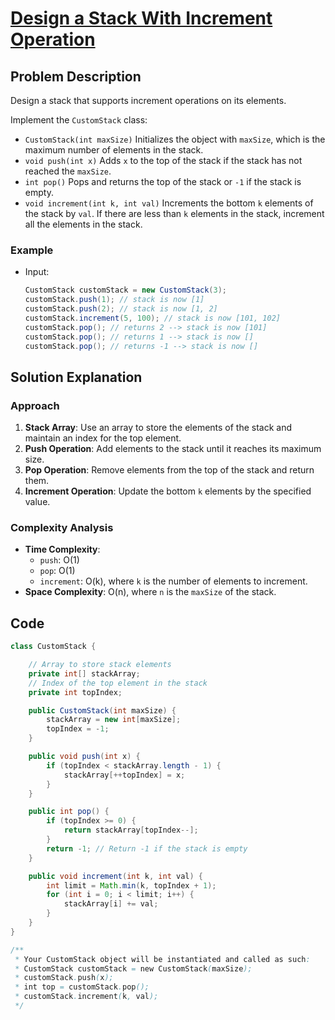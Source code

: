 
# [Design a Stack With Increment Operation](https://leetcode.com/problems/design-a-stack-with-increment-operation/description/?envType=daily-question&envId=2024-09-30)

## Problem Description
Design a stack that supports increment operations on its elements.

Implement the `CustomStack` class:

- `CustomStack(int maxSize)` Initializes the object with `maxSize`, which is the maximum number of elements in the stack.
- `void push(int x)` Adds `x` to the top of the stack if the stack has not reached the `maxSize`.
- `int pop()` Pops and returns the top of the stack or `-1` if the stack is empty.
- `void increment(int k, int val)` Increments the bottom `k` elements of the stack by `val`. If there are less than `k` elements in the stack, increment all the elements in the stack.

### Example
- Input:
  ```java
  CustomStack customStack = new CustomStack(3);
  customStack.push(1); // stack is now [1]
  customStack.push(2); // stack is now [1, 2]
  customStack.increment(5, 100); // stack is now [101, 102]
  customStack.pop(); // returns 2 --> stack is now [101]
  customStack.pop(); // returns 1 --> stack is now []
  customStack.pop(); // returns -1 --> stack is now []
  ```

## Solution Explanation

### Approach
1. **Stack Array**: Use an array to store the elements of the stack and maintain an index for the top element.
2. **Push Operation**: Add elements to the stack until it reaches its maximum size.
3. **Pop Operation**: Remove elements from the top of the stack and return them.
4. **Increment Operation**: Update the bottom `k` elements by the specified value.

### Complexity Analysis
- **Time Complexity**: 
  - `push`: O(1)
  - `pop`: O(1)
  - `increment`: O(k), where `k` is the number of elements to increment.
- **Space Complexity**: O(n), where `n` is the `maxSize` of the stack.

## Code
```java
class CustomStack {

    // Array to store stack elements
    private int[] stackArray;
    // Index of the top element in the stack
    private int topIndex;

    public CustomStack(int maxSize) {
        stackArray = new int[maxSize];
        topIndex = -1;
    }

    public void push(int x) {
        if (topIndex < stackArray.length - 1) {
            stackArray[++topIndex] = x;
        }
    }

    public int pop() {
        if (topIndex >= 0) {
            return stackArray[topIndex--];
        }
        return -1; // Return -1 if the stack is empty
    }

    public void increment(int k, int val) {
        int limit = Math.min(k, topIndex + 1);
        for (int i = 0; i < limit; i++) {
            stackArray[i] += val;
        }
    }
}

/**
 * Your CustomStack object will be instantiated and called as such:
 * CustomStack customStack = new CustomStack(maxSize);
 * customStack.push(x);
 * int top = customStack.pop();
 * customStack.increment(k, val);
 */
